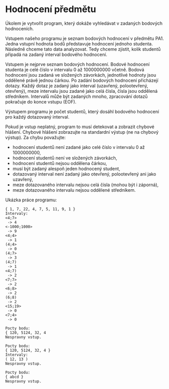 # Hodnocení předmětu

Úkolem je vytvořit program, který dokáže vyhledávat v zadaných bodových hodnoceních.

Vstupem našeho programu je seznam bodových hodnocení v předmětu PA1. Jedna vstupní hodnota bodů představuje hodnocení jednoho studenta. Následně chceme tato data analyzovat. Tedy chceme zjistit, kolik studentů připadá na zadaný interval bodového hodnocení.

Vstupem je nejprve seznam bodových hodnocení. Bodové hodnocení studenta je celé číslo v intervalu 0 až 1000000000 včetně. Bodová hodnocení jsou zadaná ve složených závorkách, jednotlivé hodnoty jsou oddělené právě jednou čárkou. Po zadání bodových hodnocení přicházejí dotazy. Každý dotaz je zadaný jako interval (uzavřený, polootevřený, otevřený), meze intervalu jsou zadané jako celá čísla, čísla jsou oddělená středníkem. Intervalů může být zadaných mnoho, zpracování dotazů pokračuje do konce vstupu (EOF).

Výstupem programu je počet studentů, který dosáhl bodového hodnocení pro každý dotazovaný interval.

Pokud je vstup neplatný, program to musí detekovat a zobrazit chybové hlášení. Chybové hlášení zobrazujte na standardní výstup (ne na chybový výstup). Za chybu považujte:

- hodnocení studentů není zadané jako celé číslo v intervalu 0 až 1000000000,
- hodnocení studentů není ve složených závorkách,
- hodnocení studentů nejsou oddělena čárkou,
- musí být zadaný alespoň jeden hodnocený student,
- dotazovaný interval není zadaný jako otevřený, polootevřený ani jako uzavřený,
- meze dotazovaného intervalu nejsou celá čísla (mohou být i záporná),
- meze dotazovaného intervalu nejsou oddělené středníkem.


Ukázka práce programu:

```Pocty bodu:
{ 1, 7, 22, 4, 7, 5, 11, 9, 1 }
Intervaly:
<4;7>
 -> 4
<-1000;1000>
 -> 9
<4;4>
 -> 1
(4;4>
 -> 0
(4;7>
 -> 3
(4;7)
 -> 1
<4;7)
 -> 2
<7;7>
 -> 2
<6;8>
 -> 2
(6;8)
 -> 2
<15;19>
 -> 0
<7;4>
 -> 0

```
```
Pocty bodu:
{ 120, 5124, 32, 4
Nespravny vstup.
```
```
Pocty bodu:
{ 120, 5124, 32, 4 }
Intervaly:
( 12, 13 )
Nespravny vstup.
```
```
Pocty bodu:
{ abcd }
Nespravny vstup.
```